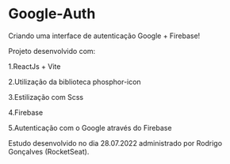 # Google-Auth

Criando uma interface de autenticação Google + Firebase!

Projeto desenvolvido com:

1.ReactJs + Vite

2.Utilização da biblioteca phosphor-icon

3.Estilização com Scss

4.Firebase

5.Autenticação com o Google através do Firebase

Estudo desenvolvido no dia 28.07.2022 administrado por Rodrigo Gonçalves (RocketSeat).
